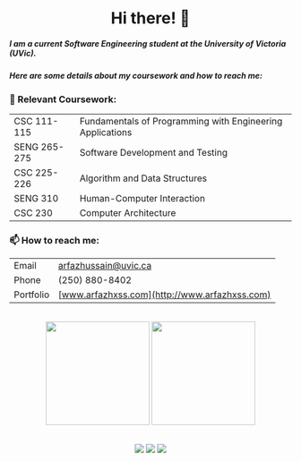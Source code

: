 <h1 align="center">Hi there! 👋</h1>
  
<p align="center">
  <h5>I am a current Software Engineering student at the University of Victoria (UVic).</h5>
  <h5>Here are some details about my coursework and how to reach me:</h5>
</p>
<p>
  <h3>🌱 Relevant Coursework:</h3>
  
  |                       |                           |
  |-----------------------|---------------------------|
  | CSC 111-115           | Fundamentals of Programming with Engineering Applications |
  | SENG 265-275          | Software Development and Testing |
  | CSC 225-226           | Algorithm and Data Structures |
  | SENG 310              | Human-Computer Interaction |
  | CSC 230               | Computer Architecture |

  <h3>📫 How to reach me:</h3>

  |          |                                           |
  |----------|-------------------------------------------|
  | Email    | arfazhussain@uvic.ca                       |
  | Phone    | (250) 880-8402                            |
  | Portfolio | [www.arfazhxss.com](http://www.arfazhxss.com) |
</p>

 

<br>
<div align="center">
  <img src="https://github-readme-stats.vercel.app/api/top-langs?username=arfazhxss&layout=compact&theme=algolia&show_icons=true" height = "185"/> </img>
  <img src="https://github-readme-stats.vercel.app/api?username=arfazhxss&theme=algolia&show_icons=true" height = "185"/>
</div>
<br>
<p align="center">
  <a href="https://www.arfazhxss.com"><img src="https://img.shields.io/badge/website-%231a73e8.svg?style=for-the-badge&logo=google-chrome&logoColor=white"></a>
  <a href="https://www.linkedin.com/in/arfazhxss/"><img src="https://img.shields.io/badge/linkedin-%230077B5.svg?style=for-the-badge&logo=linkedin"></a>
  <a href="mailto:arfazhussain@uvic.ca"><img src="https://img.shields.io/badge/email-%23D14836.svg?style=for-the-badge&logo=gmail&logoColor=white"></a>
</p>




<!---
arfazhuss/arfazhuss is a ✨ special ✨ repository because its `README.md` (this file) appears on your GitHub profile.
You can click the Preview link to take a look at your changes.
--->
